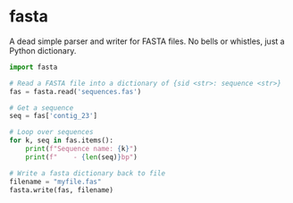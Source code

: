 # fasta
A dead simple parser and writer for FASTA files. No bells or whistles, just a Python dictionary.


```python
import fasta

# Read a FASTA file into a dictionary of {sid <str>: sequence <str>}
fas = fasta.read('sequences.fas')

# Get a sequence
seq = fas['contig_23']

# Loop over sequences
for k, seq in fas.items():
    print(f"Sequence name: {k}")
    print(f"    - {len(seq)}bp")

# Write a fasta dictionary back to file
filename = "myfile.fas"
fasta.write(fas, filename)
```
